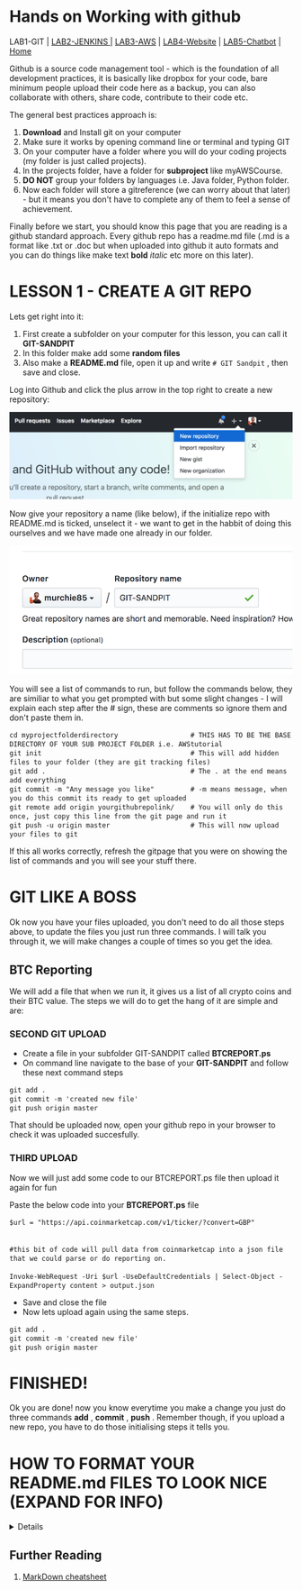 # Hands on Working with github

LAB1-GIT |
[LAB2-JENKINS ](../LAB2-JENKINS/README.md) |
[LAB3-AWS](../LAB3-AWS/README.md) |
[LAB4-Website](../LAB4-Website/README.md) |
[LAB5-Chatbot](../LAB5-Chatbot/README.md) |
[Home](../README.md) 

Github is a source code management tool - which is the foundation of all development practices, it is basically like dropbox for your code, bare minimum people upload their code here as a backup, you can also collaborate with others, share code, contribute to their code etc. 

The general best practices approach is: 

1. __Download__ and Install git on your computer
2. Make sure it works by opening command line or terminal and typing GIT
3. On your computer have a folder where you will do your coding projects (my folder is just called projects).
4. In the projects folder, have a folder for __subproject__ like myAWSCourse.
5. __DO NOT__ group your folders by languages i.e. Java folder, Python folder.
6. Now each folder will store a gitreference (we can worry about that later) - but it means you don't have to complete any of them to feel a sense of achievement.



Finally before we start, you should know this page that you are reading is a github standard approach. Every github repo has a readme.md file (.md is a format like .txt or .doc but when uploaded into github it auto formats and you can do things like make text __bold__ _italic_ etc more on this later).


# LESSON 1 - CREATE A GIT REPO


Lets get right into it: 

1. First create a subfolder on your computer for this lesson, you can call it __GIT-SANDPIT__
2. In this folder make add some __random files__
3. Also make a __README.md__ file, open it up and write `# GIT Sandpit` , then save and close. 

Log into Github and click the plus arrow in the top right to create a new repository: 

![NEW](../images/newGIT.png "Create a new repo")

Now give your repository a name (like below), if the initialize repo with README.md is ticked, unselect it - we want to get in the habbit of doing this ourselves and we have made one already in our folder. 

![NEW](../images/GITNAME.png "Name a new repo")

You will see a list of commands to run, but follow the commands below, they are similiar to what you get prompted with but some slight changes - I will explain each step after the # sign, these are comments so ignore them and don't paste them in. 

```
cd myprojectfolderdirectory                  # THIS HAS TO BE THE BASE DIRECTORY OF YOUR SUB PROJECT FOLDER i.e. AWStutorial
git init                                     # This will add hidden files to your folder (they are git tracking files)
git add .                                    # The . at the end means add everything
git commit -m "Any message you like"         # -m means message, when you do this commit its ready to get uploaded
git remote add origin yourgithubrepolink/    # You will only do this once, just copy this line from the git page and run it
git push -u origin master                    # This will now upload your files to git

```


If this all works correctly, refresh the gitpage that you were on showing the list of commands and you will see your stuff there.


# GIT LIKE A BOSS



Ok now you have your files uploaded, you don't need to do all those steps above, to update the files you just run three commands. I will talk you through it, we will make changes a couple of times so you get the idea. 

## BTC Reporting

We will add a file that when we run it, it gives us a list of all crypto coins and their BTC value. The steps we will do to get the hang of it are simple and are:

### SECOND GIT UPLOAD

* Create a file in your subfolder GIT-SANDPIT called __BTCREPORT.ps__
* On command line navigate to the base of your __GIT-SANDPIT__ and follow these next command steps

```
git add . 
git commit -m 'created new file'
git push origin master 
```

That should be uploaded now, open your github repo in your browser to check it was uploaded succesfully. 


### THIRD UPLOAD

Now we will just add some code to our BTCREPORT.ps file then upload it again for fun 

Paste the below code into your __BTCREPORT.ps__ file 

```
$url = "https://api.coinmarketcap.com/v1/ticker/?convert=GBP"


#this bit of code will pull data from coinmarketcap into a json file that we could parse or do reporting on.

Invoke-WebRequest -Uri $url -UseDefaultCredentials | Select-Object -ExpandProperty content > output.json

```

* Save and close the file
* Now lets upload again using the same steps. 

```
git add . 
git commit -m 'created new file'
git push origin master 
```



# FINISHED! 


Ok you are done! now you know everytime you make a change you just do three commands __add__ , __commit__ , __push__ . Remember though, if you upload a new repo, you have to do those initialising steps it tells you.


# HOW TO FORMAT YOUR README.md FILES TO LOOK NICE (EXPAND FOR INFO)
<details>


# # BIG TITLE  

## ## H1 HEADING  

### ### H2 HEADING (and so on)  



To do bullet points, you just use the * then a space 

* bullet 1 
* bullet 2 
* bullet 3 

You can google markdown format or just check the link below for a one pager cheatsheet.  Don't worry about this too much, all you need to know is how to do a title, and bullet points - that will mean all your code folders will have a nice README that will display anytime someone accesses your github repo.
</details>




## Further Reading
1. [MarkDown cheatsheet](https://github.com/adam-p/markdown-here/wiki/Markdown-Cheatsheet)